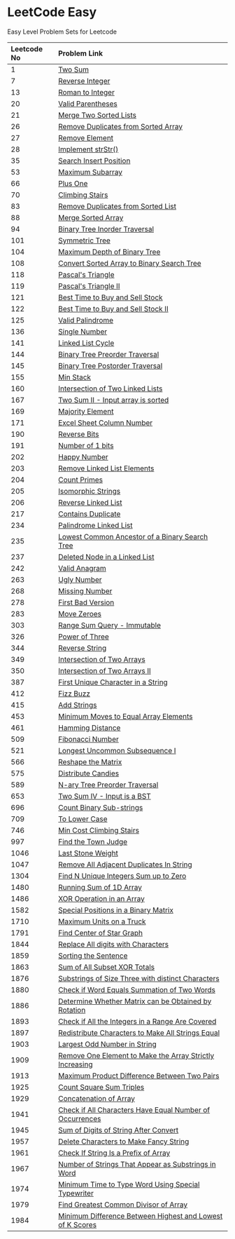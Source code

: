 # LeetCode Easy

Easy Level Problem Sets for Leetcode

| Leetcode No | Problem Link |
| :--- | :--- |
| 1 | [Two Sum](leetcode-1-two-sum.md) |
| 7 | [Reverse Integer](leetcode-7-reverse-integer.md) |
| 13 | [Roman to Integer](leetcode-13-roman-to-integer.md) |
| 20 | [Valid Parentheses](leetcode-20-valid-parentheses.md) |
| 21 | [Merge Two Sorted Lists](leetcode-21-merge-two-sorted-lists.md) |
| 26 | [Remove Duplicates from Sorted Array](leetcode-26-remove-duplicates-from-sorted-array.md) |
| 27 | [Remove Element](leetcode-27-remove-element.md) |
| 28 | [Implement strStr\(\)](leetcode-28-implement-strstr.md) |
| 35 | [Search Insert Position](leetcode-35-search-insert-position.md) |
| 53 | [Maximum Subarray](leetcode-53-maximum-subarray.md) |
| 66 | [Plus One](leetcode-66-plus-one.md) |
| 70 | [Climbing Stairs](leetcode-70-climbing-stairs.md) |
| 83 | [Remove Duplicates from Sorted List](leetcode-83-remove-duplicates-from-sorted-list.md) |
| 88 | [Merge Sorted Array](leetcode-88-merge-sorted-array.md) |
| 94 | [Binary Tree Inorder Traversal](leetcode-94-binary-tree-inorder-traversal.md) |
| 101 | [Symmetric Tree](leetcode-101-symmetric-tree.md) |
| 104 | [Maximum Depth of Binary Tree](leetcode-104-maximum-depth-of-binary-tree.md) |
| 108 | [Convert Sorted Array to Binary Search Tree](leetcode-108-convert-sorted-array-to-binary-search-tree.md) |
| 118 | [Pascal's Triangle](leetcode-118-pascals-triangle.md) |
| 119 | [Pascal's Triangle II](leetcode-119-pascals-triangle-ii.md) |
| 121 | [Best Time to Buy and Sell Stock](leetcode-121-best-time-to-buy-and-sell-stock.md) |
| 122 | [Best Time to Buy and Sell Stock II](leetcode-122-best-time-to-buy-and-sell-stock-ii.md) |
| 125 | [Valid Palindrome](leetcode-125-valid-palindrome.md) |
| 136 | [Single Number](leetcode-136-single-number.md) |
| 141 | [Linked List Cycle](leetcode-141-linked-list-cycle.md) |
| 144 | [Binary Tree Preorder Traversal](leetcode-144-binary-tree-preorder-traversal.md) |
| 145 | [Binary Tree Postorder Traversal](leetcode-145-binary-tree-postorder-traversal.md) |
| 155 | [Min Stack](leetcode-155-min-stack.md) |
| 160 | [Intersection of Two Linked Lists](leetcode-160-intersection-of-two-linked-lists.md) |
| 167 | [Two Sum II - Input array is sorted](leetcode-167-two-sum-ii-input-array-is-sorted.md) |
| 169 | [Majority Element](leetcode-169-majority-element.md) |
| 171 | [Excel Sheet Column Number](leetcode-171-excel-sheet-column-number.md) |
| 190 | [Reverse Bits](leetcode-190-reverse-bits.md) |
| 191 | [Number of 1 bits](leetcode-191-number-of-1-bits.md) |
| 202 | [Happy Number](leetcode-202-happy-number.md) |
| 203 | [Remove Linked List Elements](leetcode-203-remove-linked-list-elements.md) |
| 204 | [Count Primes](leetcode-204-count-primes.md) |
| 205 | [Isomorphic Strings](leetcode-205-isomorphic-strings.md) |
| 206 | [Reverse Linked List](leetcode-206-reverse-linked-list.md) |
| 217 | [Contains Duplicate](leetcode-217-contains-duplicate.md) |
| 234 | [Palindrome Linked List](leetcode-234-palindrome-linked-list.md) |
| 235 | [Lowest Common Ancestor of a Binary Search Tree](leetcode-235-lowest-common-ancestor-of-a-binary-search-tree.md) |
| 237 | [Deleted Node in a Linked List](leetcode-237-delete-node-in-a-linked-list.md) |
| 242 | [Valid Anagram](leetcode-242-valid-anagram.md) |
| 263 | [Ugly Number](leetcode-263-ugly-number.md) |
| 268 | [Missing Number](leetcode-268-missing-number.md) |
| 278 | [First Bad Version](leetcode-278-first-bad-version.md) |
| 283 | [Move Zeroes](leetcode-283-move-zeroes.md) |
| 303 | [Range Sum Query - Immutable](leetcode-303-range-sum-query-immutable.md) |
| 326 | [Power of Three](leetcode-326-power-of-three.md) |
| 344 | [Reverse String](leetcode-344-reverse-string.md) |
| 349 | [Intersection of Two Arrays](leetcode-349-intersection-of-two-arrays.md) |
| 350 | [Intersection of Two Arrays II](leetcode-350-intersection-of-two-array-ii.md) |
| 387 | [First Unique Character in a String](leetcode-387-first-unique-character-in-a-string.md) |
| 412 | [Fizz Buzz](leetcode-412-fizz-buzz.md) |
| 415 | [Add Strings](leetcode-415-add-strings.md) |
| 453 | [Minimum Moves to Equal Array Elements](leetcode-453-minimum-moves-to-equal-array-elements.md) |
| 461 | [Hamming Distance](leetcode-461-hamming-distance.md) |
| 509 | [Fibonacci Number](leetcode-509-fibonacci-number.md) |
| 521 | [Longest Uncommon Subsequence I](leetcode-521-longest-uncommon-subsequence-i.md) |
| 566 | [Reshape the Matrix](leetcode-566-reshape-the-matrix.md) |
| 575 | [Distribute Candies](leetcode-575-distribute-candies.md) |
| 589 | [N-ary Tree Preorder Traversal](leetcode-589-n-ary-tree-preorder-traversal.md) |
| 653 | [Two Sum IV - Input is a BST](leetcode-653-two-sum-iv-input-is-a-bst.md) |
| 696 | [Count Binary Sub-strings](leetcode-696-count-binary-sub-strings.md) |
| 709 | [To Lower Case](leetcode-709-to-lower-case.md) |
| 746 | [Min Cost Climbing Stairs](leetcode-746-min-cost-climbing-stairs.md) |
| 997 | [Find the Town Judge](leetcode-997-find-the-town-judge.md) |
| 1046 | [Last Stone Weight](leetcode-1046-last-stone-weight.md) |
| 1047 | [Remove All Adjacent Duplicates In String](leetcode-1047-remove-all-adjacent-duplicates-in-string.md) |
| 1304 | [Find N Unique Integers Sum up to Zero](leetcode-1304-find-n-unique-integers-sum-up-to-zero.md) |
| 1480 | [Running Sum of 1D Array](leetcode-1480-running-sum-of-1d-array.md) |
| 1486 | [XOR Operation in an Array](leetcode-1486-xor-operation-in-an-array.md) |
| 1582 | [Special Positions in a Binary Matrix](leetcode-1582-special-positions-in-a-binary-matrix.md) |
| 1710 | [Maximum Units on a Truck](leetcode-1710-maximum-units-on-a-truck.md) |
| 1791 | [Find Center of Star Graph](leetcode-1791-find-center-of-star-graph.md) |
| 1844 | [Replace All digits with Characters](leetcode-1844-replace-all-digits-with-characters.md) |
| 1859 | [Sorting the Sentence](leetcode-1859-sorting-the-sentence.md) |
| 1863 | [Sum of All Subset XOR Totals](leetcode-1863-sum-of-all-subset-xor-totals.md) |
| 1876 | [Substrings of Size Three with distinct Characters](leetcode-1876-substrings-of-size-three-with-distinct-characters.md) |
| 1880 | [Check if Word Equals Summation of Two Words](leetcode-1880-check-if-word-equals-summation-of-two-words.md) |
| 1886 | [Determine Whether Matrix can be Obtained by Rotation](leetcode-1886-determine-whether-matrix-can-be-obtained-by-rotation.md) |
| 1893 | [Check if All the Integers in a Range Are Covered](leetcode-1893-check-if-all-the-integers-in-a-range-are-covered.md) |
| 1897 | [Redistribute Characters to Make All Strings Equal](leetcode-1897-redistribute-characters-to-make-all-strings-equal.md) |
| 1903 | [Largest Odd Number in String](leetcode-1903-largest-odd-number-in-string.md) |
| 1909 | [Remove One Element to Make the Array Strictly Increasing](leetcode-1909-remove-one-element-to-make-the-array-strictly-increasing.md) |
| 1913 | [Maximum Product Difference Between Two Pairs](leetcode-1913-maximum-product-difference-between-two-pairs.md) |
| 1925 | [Count Square Sum Triples](leetcode-1925-count-square-sum-triples.md) |
| 1929 | [Concatenation of Array](leetcode-1929-concatenation-of-array.md) |
| 1941 | [Check if All Characters Have Equal Number of Occurrences](leetcode-1941-check-if-all-characters-have-equal-number-of-occurrences.md) |
| 1945 | [Sum of Digits of String After Convert](leetcode-1945-sum-of-digits-of-string-after-convert.md) |
| 1957 | [Delete Characters to Make Fancy String](leetcode-1957-delete-characters-to-make-fancy-string.md) |
| 1961 | [Check If String Is a Prefix of Array](leetcode-1961-check-if-string-is-a-prefix-of-array.md) |
| 1967 | [Number of Strings That Appear as Substrings in Word](leetcode-1967-number-of-strings-that-appear-as-substrings-in-word.md) |
| 1974 | [Minimum Time to Type Word Using Special Typewriter](leetcode-1974-minimum-time-to-type-word-using-special-typewriter.md) |
| 1979 | [Find Greatest Common Divisor of Array](leetcode-1979-find-greatest-common-divisor-of-array.md) |
| 1984 | [Minimum Difference Between Highest and Lowest of K Scores](leetcode-1984-minimum-difference-between-highest-and-lowest-of-k-scores.md) |


